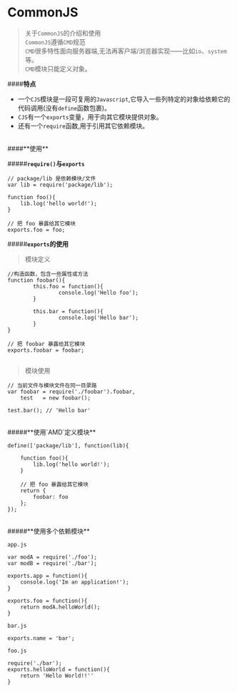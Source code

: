 # CommonJS

>关于`CommonJS`的介绍和使用  
>`CommonJS`遵循`CMD`规范  
>`CMD`很多特性面向服务器端,无法再客户端/浏览器实现——比如`io`、`system`等。  
>`CMD`模块只能定义对象。  


####**特点**
 - 一个`CJS`模块是一段可复用的`Javascript`,它导入一些列特定的对象给依赖它的代码调用(没有`define`函数包裹)。
 - `CJS`有一个`exports`变量，用于向其它模块提供对象。  
 - 还有一个`require`函数,用于引用其它依赖模块。  


<br>
####**使用** 

#####**`require()`与`exports`**

```
// package/lib 是依赖模块/文件
var lib = require('package/lib');
 
function foo(){
    lib.log('hello world!');
}
 
// 把 foo 暴露给其它模块
exports.foo = foo;

```

#####**`exports`的使用**

>模块定义

```
//构造函数，包含一些属性或方法
function foobar(){
        this.foo = function(){
                console.log('Hello foo');
        }
 
        this.bar = function(){
                console.log('Hello bar');
        }
}
 
// 把 foobar 暴露给其它模块
exports.foobar = foobar;
 
```
>模块使用  

```
// 当前文件与模块文件在同一目录路
var foobar = require('./foobar').foobar,
    test   = new foobar();
 
test.bar(); // 'Hello bar'

```
<br>
#####**使用`AMD`定义模块**

```
define(['package/lib'], function(lib){
 
    function foo(){
        lib.log('hello world!');
    } 
 
    // 把 foo 暴露给其它模块
    return {
        foobar: foo
    };
});
```
<br>
#####**使用多个依赖模块**

`app.js`

```
var modA = require('./foo');
var modB = require('./bar');
 
exports.app = function(){
    console.log('Im an application!');
}
 
exports.foo = function(){
    return modA.helloWorld();
}
```

`bar.js`

```
exports.name = 'bar';

```

`foo.js`

```
require('./bar');
exports.helloWorld = function(){
    return 'Hello World!!''
}
```
